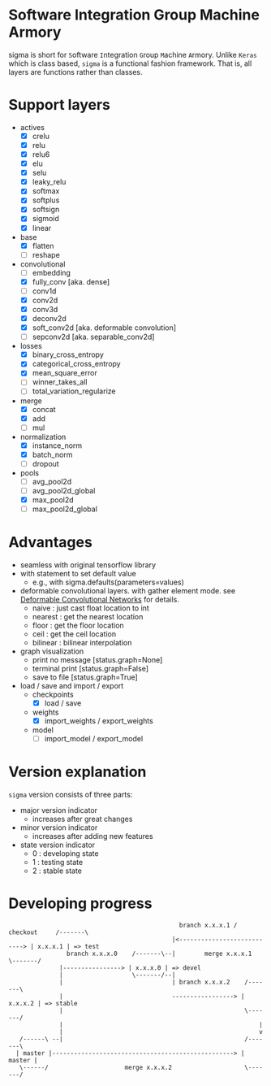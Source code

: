 # Software Integration Group Machine Armory
sigma is short for `S`oftware `I`ntegration `G`roup `M`achine `A`rmory. Unlike `Keras` which is class based, `sigma` is a functional fashion framework. That is, all layers are functions rather than classes.

# Support layers
 - actives
   - [x] crelu
   - [x] relu
   - [x] relu6
   - [x] elu
   - [x] selu
   - [x] leaky_relu
   - [x] softmax
   - [x] softplus
   - [x] softsign
   - [x] sigmoid
   - [x] linear
 - base
   - [x] flatten
   - [ ] reshape
 - convolutional
   - [ ] embedding
   - [x] fully_conv [aka. dense]
   - [ ] conv1d
   - [x] conv2d
   - [x] conv3d
   - [x] deconv2d
   - [x] soft_conv2d [aka. deformable convolution]
   - [ ] sepconv2d [aka. separable_conv2d]
 - losses
   - [x] binary_cross_entropy
   - [x] categorical_cross_entropy
   - [x] mean_square_error
   - [ ] winner_takes_all
   - [ ] total_variation_regularize
 - merge
   - [x] concat
   - [x] add
   - [ ] mul
 - normalization
   - [x] instance_norm
   - [x] batch_norm
   - [ ] dropout
 - pools
   - [ ] avg_pool2d
   - [ ] avg_pool2d_global
   - [x] max_pool2d
   - [ ] max_pool2d_global

# Advantages
 - seamless with original tensorflow library
 - with statement to set default value
   - e.g., with sigma.defaults(parameters=values)
 - deformable convolutional layers. with gather element mode.
   see [Deformable Convolutional Networks](https://arxiv.org/abs/1703.06211) for details.
   - naive : just cast float location to int
   - nearest : get the nearest location
   - floor : get the floor location
   - ceil : get the ceil location
   - bilinear : bilinear interpolation
 - graph visualization
   - print no message [status.graph=None]
   - terminal print [status.graph=False]
   - save to file [status.graph=True]
 - load / save and import / export
   - checkpoints
     - [x] load / save
   - weights
     - [x] import_weights / export_weights
   - model
     - [ ] import_model / export_model

# Version explanation
`sigma` version consists of three parts:
- major version indicator
  - increases after great changes
- minor version indicator
  - increases after adding new features
- state version indicator
  - 0 : developing state
  - 1 : testing state
  - 2 : stable state

# Developing progress

```
                                               branch x.x.x.1 / checkout     /-------\
                                             |<---------------------------> | x.x.x.1 | => test
                branch x.x.x.0    /-------\--|        merge x.x.x.1          \-------/
              |----------------> | x.x.x.0 | => devel
              |                   \-------/--|
              |                              | branch x.x.x.2    /-------\
              |                              -----------------> | x.x.x.2 | => stable
              |                                                  \-------/
              |                                                      |
              |                                                      v
   /------\ --|                                                  /-------\
  | master |--------------------------------------------------> |  master |
   \------/                     merge x.x.x.2                    \-------/
```

